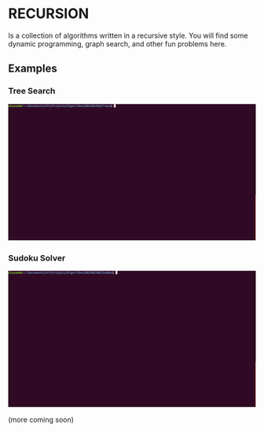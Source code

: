 # RECURSION

Is a collection of algorithms written in a recursive style. You will find some dynamic programming, graph search, and other fun problems here.

## Examples

### Tree Search

![tree](Trees/tty.gif)

### Sudoku Solver

![Sudoku](Sudoku/GIF/tty2.gif)

(more coming soon)

